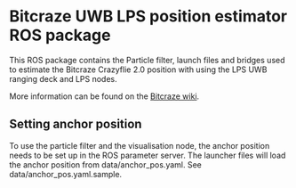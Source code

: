 # Bitcraze UWB LPS position estimator ROS package

This ROS package contains the Particle filter, launch files and bridges used
to estimate the Bitcraze Crazyflie 2.0 position with using the LPS UWB ranging
deck and LPS nodes.

More information can be found on the
[Bitcraze wiki](https://wiki.bitcraze.io/projects:lps:index).

## Setting anchor position

To use the particle filter and the visualisation node, the anchor position needs
to be set up in the ROS parameter server. The launcher files will load the
anchor position from data/anchor_pos.yaml. See data/anchor_pos.yaml.sample.
